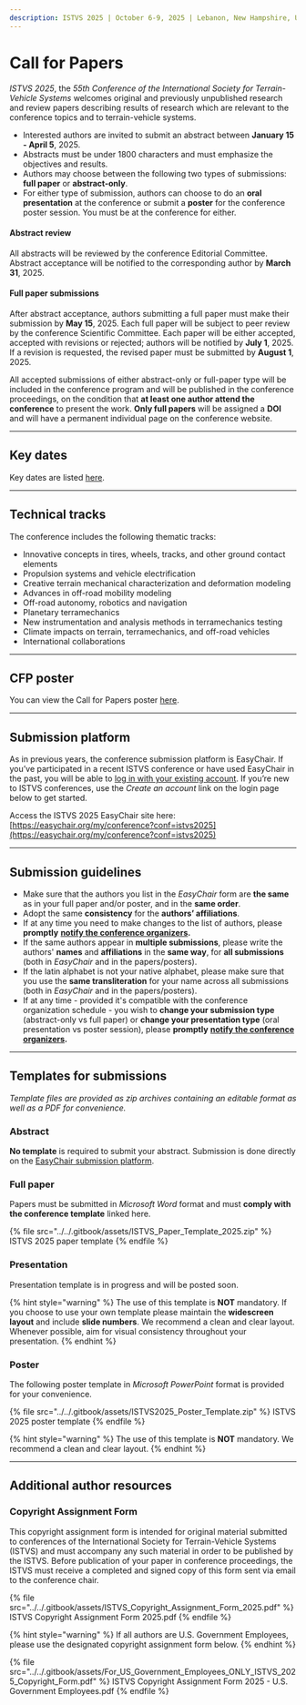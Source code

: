 ```yaml
---
description: ISTVS 2025 | October 6-9, 2025 | Lebanon, New Hampshire, USA
---
```


# Call for Papers

_ISTVS 2025_, the _55th Conference of the International Society for Terrain-Vehicle Systems_ welcomes original and previously unpublished research and review papers describing results of research which are relevant to the conference topics and to terrain-vehicle systems.

* Interested authors are invited to submit an abstract between **January 15 - April 5**, 2025.
* Abstracts must be under 1800 characters and must emphasize the objectives and results.
* Authors may choose between the following two types of submissions: **full paper** or **abstract-only**.
* For either type of submission, authors can choose to do an **oral presentation** at the conference or submit a **poster** for the conference poster session. You must be at the conference for either.

#### **Abstract review**

All abstracts will be reviewed by the conference Editorial Committee. Abstract acceptance will be notified to the corresponding author by **March 31**, 2025.

#### **Full paper submissions**

After abstract acceptance, authors submitting a full paper must make their submission by **May 15**, 2025. Each full paper will be subject to peer review by the conference Scientific Committee. Each paper will be either accepted, accepted with revisions or rejected; authors will be notified by **July 1**, 2025. If a revision is requested, the revised paper must be submitted by **August 1**, 2025.

All accepted submissions of either abstract-only or full-paper type will be included in the conference program and will be published in the conference proceedings, on the condition that **at least one author attend the conference** to present the work. **Only full papers** will be assigned a **DOI** and will have a permanent individual page on the conference website.

***

## Key dates <a href="#key-dates" id="key-dates"></a>

Key dates are listed [here](../../schedule.md#key-dates).

***

## Technical tracks <a href="#technical-tracks" id="technical-tracks"></a>

The conference includes the following thematic tracks:

* Innovative concepts in tires, wheels, tracks, and other ground contact elements&#x20;
* Propulsion systems and vehicle electrification
* Creative terrain mechanical characterization and deformation modeling
* Advances in off-road mobility modeling
* Off-road autonomy, robotics and navigation
* Planetary terramechanics
* New instrumentation and analysis methods in terramechanics testing
* Climate impacts on terrain, terramechanics, and off-road vehicles
* International collaborations

***

## CFP poster <a href="#cfp-poster" id="cfp-poster"></a>

You can view the Call for Papers poster [here](cfp-poster.md).

***

## Submission platform <a href="#submission-platform" id="submission-platform"></a>

As in previous years, the conference submission platform is EasyChair. If you’ve participated in a recent ISTVS conference or have used EasyChair in the past, you will be able to [log in with your existing account](https://easychair.org/my/conference?conf=istvs2025). If you’re new to ISTVS conferences, use the _Create an account_ link on the login page below to get started.&#x20;

Access the ISTVS 2025 EasyChair site here: [https://easychair.org/my/conference?conf=istvs2025](https://easychair.org/my/conference?conf=istvs2025)

***

## Submission guidelines <a href="#submission-guidelines" id="submission-guidelines"></a>

* Make sure that the authors you list in the _EasyChair_ form are **the same** as in your full paper and/or poster, and in the **same order**.
* Adopt the same **consistency** for the **authors’ affiliations**.
* If at any time you need to make changes to the list of authors, please **promptly** [**notify the conference organizers**](../contact.md)**.**
* If the same authors appear in **multiple submissions**, please write the authors' **names** and **affiliations** in the **same way**, for **all submissions** (both in _EasyChair_ and in the papers/posters).
* If the latin alphabet is not your native alphabet, please make sure that you use the **same transliteration** for your name across all submissions (both in _EasyChair_ and in the papers/posters).
* If at any time - provided it's compatible with the conference organization schedule - you wish to **change your submission type** (abstract-only vs full paper) or **change your presentation type** (oral presentation vs poster session), please **promptly** [**notify the conference organizers**](../contact.md)**.**

***

## Templates for submissions <a href="#templates-for-submissions" id="templates-for-submissions"></a>

_Template files are provided as zip archives containing an editable format as well as a PDF for convenience._

### Abstract <a href="#abstract" id="abstract"></a>

**No template** is required to submit your abstract. Submission is done directly on the [EasyChair submission platform](https://easychair.org/my/conference?conf=istvs2025).

### Full paper <a href="#full-paper" id="full-paper"></a>

Papers must be submitted in _Microsoft Word_ format and must **comply with the conference template** linked here.

{% file src="../../.gitbook/assets/ISTVS_Paper_Template_2025.zip" %}
ISTVS 2025 paper template
{% endfile %}

### Presentation <a href="#presentation" id="presentation"></a>

Presentation template is in progress and will be posted soon.

{% hint style="warning" %}
The use of this template is **NOT** mandatory. If you choose to use your own template please maintain the **widescreen layout** and include **slide numbers**. We recommend a clean and clear layout. Whenever possible, aim for visual consistency throughout your presentation.
{% endhint %}

### Poster <a href="#poster" id="poster"></a>

The following poster template in _Microsoft PowerPoint_ format is provided for your convenience.

{% file src="../../.gitbook/assets/ISTVS2025_Poster_Template.zip" %}
ISTVS 2025 poster template
{% endfile %}

{% hint style="warning" %}
The use of this template is **NOT** mandatory. We recommend a clean and clear layout.
{% endhint %}

***

## Additional author resources <a href="#additional-author-resources" id="additional-author-resources"></a>

### Copyright Assignment Form

This copyright assignment form is intended for original material submitted to conferences of the International Society for Terrain-Vehicle Systems (ISTVS) and must accompany any such material in order to be published by the ISTVS. Before publication of your paper in conference proceedings, the ISTVS must receive a completed and signed copy of this form sent via email to the conference chair.

{% file src="../../.gitbook/assets/ISTVS_Copyright_Assignment_Form_2025.pdf" %}
ISTVS Copyright Assignment Form 2025.pdf
{% endfile %}

{% hint style="warning" %}
If all authors are U.S. Government Employees, please use the designated copyright assignment form below.
{% endhint %}

{% file src="../../.gitbook/assets/For_US_Government_Employees_ONLY_ISTVS_2025_Copyright_Form.pdf" %}
ISTVS Copyright Assignment Form 2025 - U.S. Government Employees.pdf
{% endfile %}

